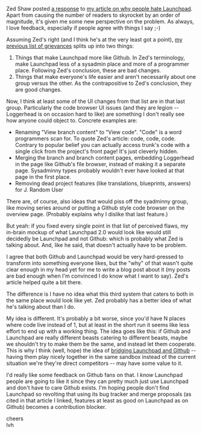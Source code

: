 <!--
.. title: On sysadmins, programmers, and reconciliation (a response to Zed Shaw's post)
.. date: 2011/03/08 13:37
.. slug: on-sysadmins-programmers-and-reconciliation-a-response-to-zed-shaw-s-post-
.. link:
.. description:
.. tags: 
-->

Zed Shaw posted <a href="http://sheddingbikes.com/posts/1299555462.html">a response</a> to <a href="http://b.lvh.cc/why-do-people-hate-launchpad-so-much">my article on why people hate Launchpad</a>. Apart from causing the number of readers to skyrocket by an order of magnitude, it&#39;s given me some new perspective on the problem. As always, I love feedback, especially if people agree with things I say ;-)<p /> Assuming Zed&#39;s right (and I think he&#39;s at the very least got a point), <a href="http://b.lvh.cc/a-compiled-list-of-launchpads-perceived-flaws">my previous list of grievances</a> splits up into two things:<br /> <ol> <li>Things that make Launchpad more like Github. In Zed&#39;s terminology, make Launchpad less of a sysadmin place and more of a programmer place. Following Zed&#39;s conclusion, these are bad changes.<br /></li><li>Things that make everyone&#39;s life easier and aren&#39;t necessarily about one group versus the other. As the contrapositive to Zed&#39;s conclusion, they are good changes.<br /> </li></ol>Now, I think at least some of the UI changes from that list are in that last group. Particularly the code browser UI issues (and they are legion -- Loggerhead is on occasion hard to like) are something I don&#39;t really see how anyone could object to. Concrete examples are:<br /> <ul><li>Renaming &quot;View branch content&quot; to &quot;View code&quot;. &quot;Code&quot; is a word programmers scan for. To quote Zed&#39;s article: code, code, code. Contrary to popular belief you can actually access trunk&#39;s code with a single click from the project&#39;s front page! It&#39;s just cleverly hidden.<br /> </li><li>Merging the branch and branch content pages, embedding Loggerhead in the page like Github&#39;s file browser, instead of making it a separate page. Sysadminny types probably wouldn&#39;t ever have looked at that page in the first place.</li> <li>Removing dead project features (like translations, blueprints, answers) for J. Random User</li></ul>There are, of course, also ideas that would piss off the syadminny group, like moving series around or putting a Github style code browser on the overview page. (Probably explains why I dislike that last feature.)<p /> But yeah: if you fixed every single point in that list of perceived flaws, my in-brain mockup of what Launchpad 2.0 would look like would still decidedly be Launchpad and not Github: which is probably what Zed is talking about. And, like he said, that doesn&#39;t actually have to be problem.<p /> I agree that both Github and Launchpad would be very hard-pressed to transform into something everyone likes, but the &quot;why&quot; of that wasn&#39;t quite clear enough in my head yet for me to write a blog post about it (my posts are bad enough when I&#39;m convinced I do know what I want to say). Zed&#39;s article helped quite a bit there.<p /> The difference is I have no idea what this third system that caters to both in the same place would look like yet. Zed probably has a better idea of what he&#39;s talking about than I do.<p />My idea is different. It&#39;s probably a bit worse, since you&#39;d have N places where code live instead of 1, but at least in the short run it seems like less effort to end up with a working thing. The idea goes like this: if Github and Launchpad are really different beasts catering to different beasts, maybe we shouldn&#39;t try to make them be the same, and instead let them cooperate. This is why I think (well, hope) the idea of <a href="http://b.lvh.cc/bridging-the-gap-between-launchpad-and-github">bridging Launchpad and Github</a> -- having them play nicely together in the same sandbox instead of the current situation we&#39;re they&#39;re direct competitors -- may have some value to it.<p /> I&#39;d really like some feedback on Github fans on that. I <i>know</i> Launchpad people are going to like it since they can pretty much just use Launchpad and don&#39;t have to care Github exists. I&#39;m hoping people don&#39;t find Launchpad so revolting that using its bug tracker and merge proposals (as cited in that article I linked, features at least as good on Launchpad as on Github) becomes a contribution blocker.<p /> cheers<br />lvh
